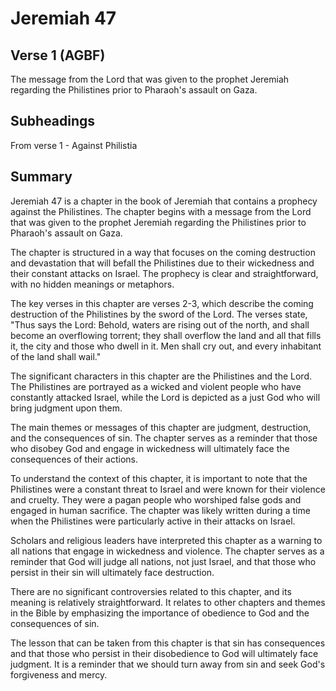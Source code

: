 # Jeremiah 47

## Verse 1 (AGBF)

The message from the Lord that was given to the prophet Jeremiah regarding the Philistines prior to Pharaoh's assault on Gaza.

## Subheadings

From verse 1 - Against Philistia

## Summary

Jeremiah 47 is a chapter in the book of Jeremiah that contains a prophecy against the Philistines. The chapter begins with a message from the Lord that was given to the prophet Jeremiah regarding the Philistines prior to Pharaoh's assault on Gaza.

The chapter is structured in a way that focuses on the coming destruction and devastation that will befall the Philistines due to their wickedness and their constant attacks on Israel. The prophecy is clear and straightforward, with no hidden meanings or metaphors.

The key verses in this chapter are verses 2-3, which describe the coming destruction of the Philistines by the sword of the Lord. The verses state, "Thus says the Lord: Behold, waters are rising out of the north, and shall become an overflowing torrent; they shall overflow the land and all that fills it, the city and those who dwell in it. Men shall cry out, and every inhabitant of the land shall wail."

The significant characters in this chapter are the Philistines and the Lord. The Philistines are portrayed as a wicked and violent people who have constantly attacked Israel, while the Lord is depicted as a just God who will bring judgment upon them.

The main themes or messages of this chapter are judgment, destruction, and the consequences of sin. The chapter serves as a reminder that those who disobey God and engage in wickedness will ultimately face the consequences of their actions.

To understand the context of this chapter, it is important to note that the Philistines were a constant threat to Israel and were known for their violence and cruelty. They were a pagan people who worshiped false gods and engaged in human sacrifice. The chapter was likely written during a time when the Philistines were particularly active in their attacks on Israel.

Scholars and religious leaders have interpreted this chapter as a warning to all nations that engage in wickedness and violence. The chapter serves as a reminder that God will judge all nations, not just Israel, and that those who persist in their sin will ultimately face destruction.

There are no significant controversies related to this chapter, and its meaning is relatively straightforward. It relates to other chapters and themes in the Bible by emphasizing the importance of obedience to God and the consequences of sin.

The lesson that can be taken from this chapter is that sin has consequences and that those who persist in their disobedience to God will ultimately face judgment. It is a reminder that we should turn away from sin and seek God's forgiveness and mercy.